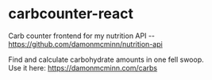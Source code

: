 # carbcounter-react
Carb counter frontend for my nutrition API -- https://github.com/damonmcminn/nutrition-api

Find and calculate carbohydrate amounts in one fell swoop.  
Use it here: https://damonmcminn.com/carbs
